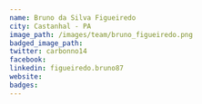 ```yaml
---
name: Bruno da Silva Figueiredo
city: Castanhal - PA
image_path: /images/team/bruno_figueiredo.png
badged_image_path: 
twitter: carbonno14
facebook:
linkedin: figueiredo.bruno87
website:
badges:
---
```

